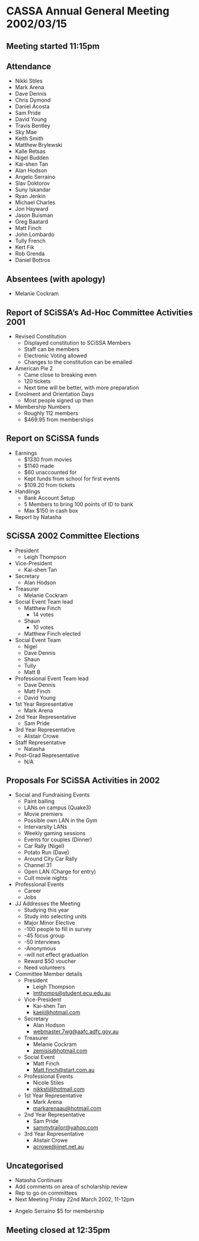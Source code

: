 CASSA Annual General Meeting 2002/03/15
=======================================

Meeting started 11:15pm
-----------------------

Attendance 
----------
* Nikki Stiles
* Mark Arena
* Dave Dennis
* Chris Dymond
* Daniel Acosta
* Sam Pride
* David Young
* Travis Bentley
* Sky Mae
* Keith Smith
* Matthew Brylewski
* Kalle Retsas
* Nigel Budden
* Kai-shen Tan
* Alan Hodson
* Angelo Serraino
* Slav Doktorov
* Suny Iskandar
* Ryan Jenkin
* Michael Charles
* Jon Hayward
* Jason Buisman
* Greg Baatard
* Matt Finch
* John Lombardo
* Tully French
* Kert Fik
* Rob Grenda
* Daniel Bottros

Absentees (with apology)
---------
* Melanie Cockram

Report of SCiSSA’s Ad-Hoc Committee Activities 2001
---------------------------------------------------
* Revised Constitution
	+ Displayed constitution to SCiSSA Members
	+ Staff can be members
	+ Electronic Voting allowed
	+ Changes to the constitution can be emailed
* American Pie 2
	+ Came close to breaking even
	+ 120 tickets
	+ Next time will be better, with more preparation
* Enrolment and Orientation Days
	+ Most people signed up then
* Membership Numbers
	+ Roughly 112 members
	+ $469.95 from memberships

Report on SCiSSA funds
----------------------
* Earnings
	+ $1330 from movies
	+ $1140 made
	+ $60 unaccounted for
	+ Kept funds from school for first events
	+ $109.20 from tickets
* Handlings
	+ Bank Account Setup
	+ 5 Members to bring 100 points of ID to bank
	+ Max $150 in cash box
* Report by Natasha

SCiSSA 2002 Committee Elections
-------------------------------
* President
	+ Leigh Thompson
* Vice-President
	+ Kai-shen Tan
* Secretary
	+ Alan Hodson
* Treasurer
	+ Melanie Cockram
* Social Event Team lead
	+ Matthew Finch
		- 14 votes
	+ Shaun
		- 10 votes
	+ Matthew Finch elected
* Social Event Team
	+ Nigel
	+ Dave Dennis
	+ Shaun
	+ Tully
	+ Matt B
* Professional Event Team lead
	+ Dave Dennis
	+ Matt Finch
	+ David Young
* 1st Year Representative
	+ Mark Arena
* 2nd Year Representative
	+ Sam Pride
* 3rd Year Representative 
	+ Alistair Crowe
* Staff Representative
	+ Natasha
* Post-Grad Representative
	+ N/A

Proposals For SCiSSA Activities in 2002
---------------------------------------
* Social and Fundraising Events
	+ Paint balling
	+ LANs on campus (Quake3)
	+ Movie premiers
	+ Possible own LAN in the Gym
	+ Intervarsity LANs
	+ Weekly gaming sessions
	+ Events for couples (Dinner)
	+ Car Rally (Nigel)
	+ Potato Run (Dave)
	+ Around City Car Rally
	+ Channel 31
	+ Open LAN (Charge for entry)
	+ Cult movie nights
* Professional Events
	+ Career
	+ Jobs
* JJ Addresses the Meeting
	+ Studying this year
	+ Study into selecting units
	+ Major Minor Elective
	+ -100 people to fill in survey
	+ -45 focus group
	+ -50 interviews
	+ -Anonymous
	+ -will not effect graduation
	+ Reward $50 voucher
	+ Need volunteers
* Committee Member details
	+ President 
		- Leigh Thompson
		- lmthomps@student.ecu.edu.au
	+ Vice-President
		- Kai-shen Tan
		- kaeii@hotmail.com
	+ Secretary 
		- Alan Hodson
		- webmaster.7wg@aafc.adfc.gov.au
	+ Treasurer 
		- Melanie Cockram
		- zemisis@hotmail.com
	+ Social Event 
		- Matt Finch
		- Matt.finch@start.com.au
	+ Professional Events 
		- Nicole Stiles
		- nikksti@hotmail.com
	+ 1st Year Representative 
		- Mark Arena
		- markarenaau@hotmail.com
	+ 2nd Year Representative 
		- Sam Pride
		- sammytrailor@yahoo.com
	+ 3rd Year Representative 
		- Alistair Crowe
		- acrowe@iinet.net.au

Uncategorised
-------------
* Natasha Continues
* Add comments on area of scholarship review
* Rep to go on committees
* Next Meeting Friday 22nd March 2002, 11-12pm
+ Angelo Serraino $5 for membership

Meeting closed at 12:35pm
-------------------------